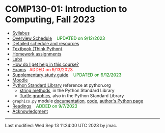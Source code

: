 # COMP130-01: Introduction to Computing, Fall 2023

<!-- ![WCBC with cat](wcbc-cat.jpg) -->

* [Syllabus](syllabus-8-24-2023.docx)
* [Overview Schedule](comp130-schedule-9-12-2023.xlsx)  &nbsp;&nbsp;&nbsp;<font color="green">UPDATED on 9/12/2023</font>
* [Detailed schedule and resources](resources)
* [Textbook (Think Python)](https://greenteapress.com/wp/think-python-2e/)
* [Homework assignments](hw)
* [Labs](labs)
* [How do I get help in this course?](help.md)
* [Exams](exams.md)&nbsp;&nbsp;&nbsp;<font color="red">ADDED on 9/13/2023</font>
* [Supplementary study guide](study-guide/study-guide-9-12-2023.docx) &nbsp;&nbsp;&nbsp;<font color="green">UPDATED on 9/12/2023</font>
* [Moodle](https://lms.dickinson.edu/course/view.php?id=52046)
* [Python Standard Library](https://docs.python.org/3/library/index.html) reference at python.org
  - [string
    methods](https://docs.python.org/3/library/stdtypes.html#string-methods),
    in the Python Standard Library
  - [Turtle graphics](https://docs.python.org/3/library/turtle.html), also in the Python Standard Library
* `graphics.py` module [documentation](https://mcsp.wartburg.edu/zelle/python/graphics/graphics/graphref.html), [code](https://mcsp.wartburg.edu/zelle/python/graphics.py), [author's Python page](https://mcsp.wartburg.edu/zelle/python/)
* [Readings](readings.md)   &nbsp;&nbsp;&nbsp;<font color="green">ADDED on 9/7/2023</font>
* [Acknowledgment](acknowledgment.md)


----
Last modified: Wed Sep 13 11:24:00 UTC 2023 by jmac.
